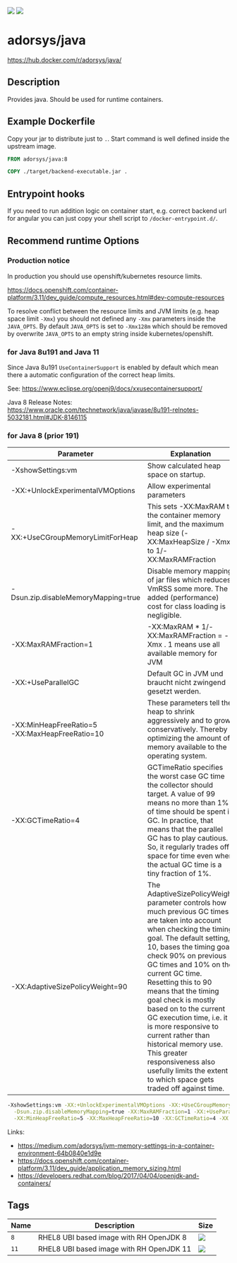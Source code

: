 [![](https://img.shields.io/docker/pulls/adorsys/java.svg?logo=docker&style=flat-square)](https://hub.docker.com/r/adorsys/java/)
[![](https://img.shields.io/docker/stars/adorsys/java.svg?logo=docker&style=flat-square)](https://hub.docker.com/r/adorsys/java/)

# adorsys/java

https://hub.docker.com/r/adorsys/java/

## Description

Provides java. Should be used for runtime containers.

## Example Dockerfile

Copy your jar to distribute just to `.`. 
Start command is well defined inside the upstream image.

```dockerfile
FROM adorsys/java:8

COPY ./target/backend-executable.jar .
```

## Entrypoint hooks

If you need to run addition logic on container start, e.g. correct backend url for angular you can just copy your shell
script to `/docker-entrypoint.d/`.

## Recommend runtime Options 

### Production notice

In production you should use openshift/kubernetes resource limits.

https://docs.openshift.com/container-platform/3.11/dev_guide/compute_resources.html#dev-compute-resources

To resolve conflict between the resource limits and JVM limits (e.g. heap space limit `-Xmx`) you should not defined any
`-Xmx` parameters inside the `JAVA_OPTS`. By default `JAVA_OPTS` is set to `-Xmx128m` which should be removed by overwrite
`JAVA_OPTS` to an empty string inside kubernetes/openshift.

### for Java 8u191 and Java 11

Since Java 8u191 `UseContainerSupport` is enabled by default which mean there a automatic configuration
of the correct heap limits.

See: https://www.eclipse.org/openj9/docs/xxusecontainersupport/

Java 8 Release Notes:
https://www.oracle.com/technetwork/java/javase/8u191-relnotes-5032181.html#JDK-8146115

### for Java 8 (prior 191)

| Parameter | Explanation |
|-----------|-------------|
| -XshowSettings:vm | Show calculated heap space on startup.
| -XX:+UnlockExperimentalVMOptions | Allow experimental parameters
| -XX:+UseCGroupMemoryLimitForHeap | This sets -XX:MaxRAM to the container memory limit, and the maximum heap size (-XX:MaxHeapSize / -Xmx) to 1/-XX:MaxRAMFraction
| -Dsun.zip.disableMemoryMapping=true | Disable memory mapping of jar files which reduces VmRSS some more. The added (performance) cost for class loading is negligible.
| -XX:MaxRAMFraction=1 | -XX:MaxRAM * 1/-XX:MaxRAMFraction = -Xmx . 1 means use all available memory for JVM
| -XX:+UseParallelGC | Default GC in JVM und braucht nicht zwingend gesetzt werden.
| -XX:MinHeapFreeRatio=5 <br>-XX:MaxHeapFreeRatio=10| These parameters tell the heap to shrink aggressively and to grow conservatively. Thereby optimizing the amount of memory available to the operating system.
| -XX:GCTimeRatio=4 | GCTimeRatio specifies the worst case GC time the collector should target. A value of 99 means no more than 1% of time should be spent in GC. In practice, that means that the parallel GC has to play cautious. So, it regularly trades off space for time even when the actual GC time is a tiny fraction of 1%.
| -XX:AdaptiveSizePolicyWeight=90 | The AdaptiveSizePolicyWeight parameter controls how much previous GC times are taken into account when checking the timing goal. The default setting, 10, bases the timing goal check 90% on previous GC times and 10% on the current GC time. Resetting this to 90 means that the timing goal check is mostly based on to the current GC execution time, i.e. it is more responsive to current rather than historical memory use. This greater responsiveness also usefully limits the extent to which space gets traded off against time.


```bash
-XshowSettings:vm -XX:+UnlockExperimentalVMOptions -XX:+UseCGroupMemoryLimitForHeap \
  -Dsun.zip.disableMemoryMapping=true -XX:MaxRAMFraction=1 -XX:+UseParallelGC \
  -XX:MinHeapFreeRatio=5 -XX:MaxHeapFreeRatio=10 -XX:GCTimeRatio=4 -XX:AdaptiveSizePolicyWeight=90  
```

Links:
* https://medium.com/adorsys/jvm-memory-settings-in-a-container-environment-64b0840e1d9e
* https://docs.openshift.com/container-platform/3.11/dev_guide/application_memory_sizing.html
* https://developers.redhat.com/blog/2017/04/04/openjdk-and-containers/

## Tags

| Name | Description | Size |
| ---- | ----------- | ---- |
| `8` | RHEL8 UBI based image with RH OpenJDK 8 | ![](https://img.shields.io/microbadger/image-size/adorsys/java/8.svg?style=flat-square) |
| `11` | RHEL8 UBI based image with RH OpenJDK 11 | ![](https://img.shields.io/microbadger/image-size/adorsys/java/11.svg?style=flat-square) |
